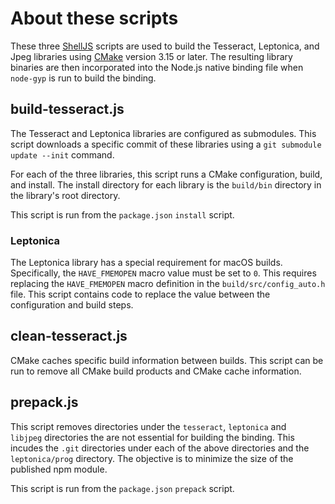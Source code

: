 # About these scripts

These three [ShellJS](https://github.com/shelljs/shelljs#shelljs---unix-shell-commands-for-nodejs) scripts are used to build the Tesseract, Leptonica, and Jpeg libraries using [CMake](https://cmake.org) version 3.15 or later. The resulting library binaries are then incorporated into the Node.js native binding file when `node-gyp` is run to build the binding.

## build-tesseract.js

The Tesseract and Leptonica libraries are configured as submodules. This script downloads a specific commit of these libraries using a `git submodule update --init` command.

For each of the three libraries, this script runs a CMake configuration, build, and install. The install directory for each library is the `build/bin` directory in the library's root directory.

This script is run from the `package.json` `install` script.

### Leptonica

The Leptonica library has a special requirement for macOS builds. Specifically, the `HAVE_FMEMOPEN` macro value must be set to `0`. This requires replacing the `HAVE_FMEMOPEN` macro definition in the `build/src/config_auto.h` file. This script contains code to replace the value between the configuration and build steps.

## clean-tesseract.js

CMake caches specific build information between builds. This script can be run to remove all CMake build products and CMake cache information.

## prepack.js

This script removes directories under the `tesseract`, `leptonica` and `libjpeg` directories the are not essential for building the binding. This incudes the `.git` directories under each of the above directories and the `leptonica/prog` directory. The objective is to minimize the size of the published npm module.

This script is run from the `package.json` `prepack` script.
